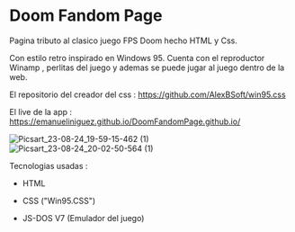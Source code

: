 # Doom Fandom Page 

Pagina tributo al clasico juego FPS Doom hecho HTML y Css.

Con estilo retro inspirado en Windows 95. 
Cuenta con el reproductor Winamp , perlitas del juego y ademas se puede jugar al juego dentro de la web.

El repositorio del creador del css : https://github.com/AlexBSoft/win95.css

El live de la app : https://emanueliniguez.github.io/DoomFandomPage.github.io/

![Picsart_23-08-24_19-59-15-462 (1)](https://github.com/EmanuelIniguez/DoomFandomPage.github.io/assets/84642858/41fa9d0d-0afd-4b7b-a814-5110d27c0c05)  ![Picsart_23-08-24_20-02-50-564 (1)](https://github.com/EmanuelIniguez/DoomFandomPage.github.io/assets/84642858/9766b280-0dec-4a9e-ab0d-28043279ec6c) 

Tecnologias usadas : 

- HTML
 
- CSS ("Win95.CSS")

- JS-DOS V7 (Emulador del juego)


